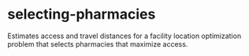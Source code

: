 # selecting-pharmacies
Estimates access and travel distances for a facility location optimization problem that selects pharmacies that maximize access.

